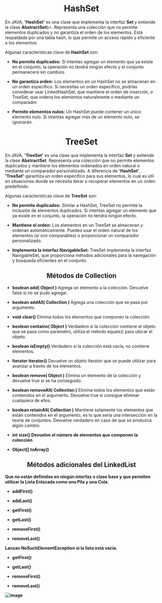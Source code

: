<h1 align="center"><b>HashSet</b></h1>

<p>En JAVA, <b>'HashSet'</b> es una clase que implementa la interfaz <b>Set</b> y extiende la clase <b>AbstractSet</b>b>. Representa una colección que no permite elementos duplicados y no garantiza el orden de los elementos. Está respaldada por una tabla hash, lo que permite un acceso rápido y eficiente a los elementos.</p>

<p>Algunas características clave de <b>HashSet</b> son:</p>

- <b>No permite duplicados:</b> Si intentas agregar un elemento que ya existe en el conjunto, la operación no tendrá ningún efecto y el conjunto permanecerá sin cambios.

- <b>No garantiza orden:</b>  Los elementos en un HashSet no se almacenan en un orden específico. Si necesitas un orden específico, podrías considerar usar LinkedHashSet, que mantiene el orden de inserción, o TreeSet, que ordena los elementos naturalmente o mediante un comparador.

- <b>Permite elementos nulos:</b>  Un HashSet puede contener un único elemento nulo. Si intentas agregar más de un elemento nulo, se ignorarán.

<h1 align="center"><b>TreeSet</b></h1>

<p>En JAVA, <b>'TreeSet'</b> es una clase que implementa la interfaz <b>Set</b> y extiende la clase <b>AbstractSet</b>. Representa una colección que no permite elementos duplicados y mantiene los elementos ordenados en orden natural o mediante un comparador personalizado. A diferencia de <b>'HashSet'</b>, <b>'TreeSet'</b> garantiza un orden específico para sus elementos, lo cual es útil en situaciones donde se necesita iterar o recuperar elementos en un orden predefinido.</p>

<p>Algunas características clave de <b>TreeSet</b> son:</p>

- <b>No permite duplicados:</b> Similar a HashSet, TreeSet no permite la inclusión de elementos duplicados. Si intentas agregar un elemento que ya existe en el conjunto, la operación no tendrá ningún efecto.

- <b>Mantiene el orden:</b> Los elementos en un TreeSet se almacenan y ordenan automáticamente. Puedes usar el orden natural de los elementos (si son comparables) o proporcionar un comparador personalizado.

- <b>Implementa la interfaz NavigableSet:</b> TreeSet implementa la interfaz NavigableSet, que proporciona métodos adicionales para la navegación y búsqueda eficientes en el conjunto.

<h2 align="center">Métodos de Collection</h2>

- <b>boolean add( Object )</b> Agrega un elemento a la colección. Devuelve false si no se pudo agregar.

- <b>boolean addAll( Collection )</b> Agrega una colección que se pasa por argumento.

- <b>void clear()</b> Elimina todos los elementos que componen la colección.

- <b>boolean contains( Object )</b> Verdadero si la colección contiene el objeto que se pasa como parámetro, utiliza el método equals() para ubicar el objeto.

- <b>boolean isEmpty()</b> Verdadero si la colección está vacía, no contiene elementos.

- <b>Iterator iterator()</b> Devuelve un objeto Iterator que se puede utilizar para avanzar a través de los elementos.

- <b>boolean remove( Object )</b> Elimina un elemento de la colección y devuelve true si se ha conseguido.

- <b>boolean removeAll( Collection )</b> Elimina todos los elementos que están contenidos en el argumento. Devuelve true si consigue eliminar cualquiera de ellos.

- <b>boolean retainAll( Collection )</b> Mantiene solamente los elementos que están contenidos en el argumento, es lo que sería una intersección en la teoría de conjuntos. Devuelve verdadero en caso de que se produzca algún cambio.

- <b>int size() Devuelve el número de elementos que componen la colección

- <b>Object[] toArray()</b>

<h2 align="center">Métodos adicionales del LinkedList</h2>
<p>Que no están definidos en ningún interfaz o clase base y que permiten utilizar la Lista Enlazada como una Pila y una Cola.</p>

- <b>addFirst()</b>
  
- <b>addLast()</b>
  
- <b>getFirst()</b>
  
- <b>getLast()</b>
  
- <b>removeFirst()</b>
  
- <b>removeLast()</b>

<p>Lanzan NoSuchElementException si la lista está vacía.</p>

- <b>getFirst()</b>

- <b>getLast()</b>

- <b>removeFirst()</b>

- <b>removeLast()</b> 

![image](https://github.com/CCrisstian/Colecciones_JAVA/assets/111469216/7d1e1094-4b2a-4bfb-a20e-4d42e5a8e061)
